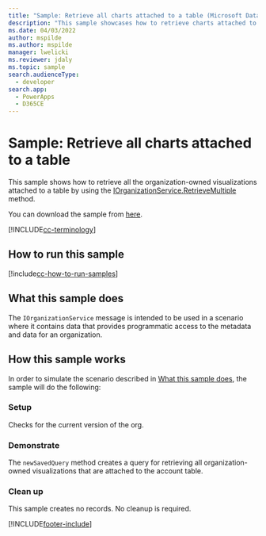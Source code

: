 ```yaml
---
title: "Sample: Retrieve all charts attached to a table (Microsoft Dataverse) | Microsoft Docs" # Intent and product brand in a unique string of 43-59 chars including spaces
description: "This sample showcases how to retrieve charts attached to a table " # 115-145 characters including spaces. This abstract displays in the search result.
ms.date: 04/03/2022
author: mspilde
ms.author: mspilde
manager: lwelicki
ms.reviewer: jdaly
ms.topic: sample
search.audienceType:
  - developer
search.app:
  - PowerApps
  - D365CE
---
```


# Sample: Retrieve all charts attached to a table

This sample shows how to retrieve all the organization-owned visualizations attached to a table by using the [IOrganizationService.RetrieveMultiple](//dotnet/api/microsoft.xrm.sdk.iorganizationservice.retrievemultiple) method.

You can download the sample from [here](https://github.com/microsoft/PowerApps-Samples/tree/master/dataverse/orgsvc/C%23/RetrieveChartsAttachedToEntity).

[!INCLUDE[cc-terminology](../../includes/cc-terminology.md)]

## How to run this sample

[!include[cc-how-to-run-samples](../../includes/cc-how-to-run-samples.md)]

## What this sample does

The `IOrganizationService` message is intended to be used in a scenario where it contains data that provides programmatic access to the metadata and data for an organization.

## How this sample works

In order to simulate the scenario described in [What this sample does](#what-this-sample-does), the sample will do the following:

### Setup

Checks for the current version of the org.

### Demonstrate

The `newSavedQuery` method creates a query for retrieving all organization-owned visualizations that are attached to the account table.

### Clean up

This sample creates no records. No cleanup is required.

[!INCLUDE[footer-include](../../../../includes/footer-banner.md)]

